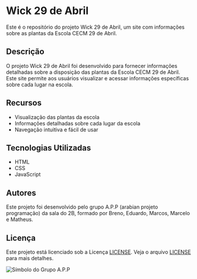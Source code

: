 # Wick 29 de Abril

Este é o repositório do projeto Wick 29 de Abril, um site com informações sobre as plantas da Escola CECM 29 de Abril.

## Descrição

O projeto Wick 29 de Abril foi desenvolvido para fornecer informações detalhadas sobre a disposição das plantas da Escola CECM 29 de Abril. Este site permite aos usuários visualizar e acessar informações específicas sobre cada lugar na escola.

## Recursos

- Visualização das plantas da escola
- Informações detalhadas sobre cada lugar da escola
- Navegação intuitiva e fácil de usar

## Tecnologias Utilizadas

- HTML
- CSS
- JavaScript

## Autores

Este projeto foi desenvolvido pelo grupo A.P.P (arabian projeto programação) da sala do 2B, formado por Breno, Eduardo, Marcos, Marcelo e Matheus.

## Licença

Este projeto está licenciado sob a Licença [LICENSE](LICENSE). Veja o arquivo [LICENSE](LICENSE) para mais detalhes.

![Símbolo do Grupo A.P.P](https://pps.whatsapp.net/v/t61.24694-24/427385272_397489349671417_7278411696138491913_n.jpg?ccb=11-4&oh=01_AdSJ--17Ywi93oKA6MDbDbWORtBDeoLO8honLPDt9ofSsQ&oe=65ECD223&_nc_sid=e6ed6c&_nc_cat=108)

